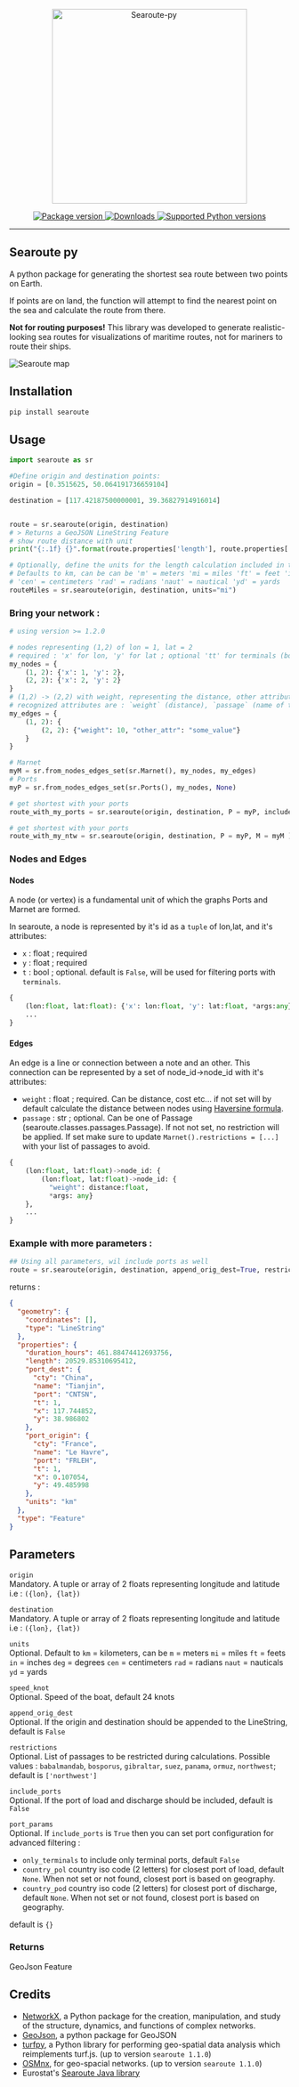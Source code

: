 <p align="center">
 <img src="https://raw.githubusercontent.com/genthalili/searoute-py/main/searoute/assets/searoute_logo.png" alt="Searoute-py" width=350>
</p>
<p align="center">
<a href="https://pypi.org/project/searoute" target="_blank">
    <img src="https://img.shields.io/pypi/v/searoute.svg" alt="Package version">
</a>
<a href="https://pepy.tech/project/searoute" target="_blank">
    <img src="https://static.pepy.tech/personalized-badge/searoute?period=total&units=international_system&left_color=grey&right_color=green&left_text=downloads" alt="Downloads">
</a>
<a href="https://pypi.org/project/searoute" target="_blank">
    <img src="https://img.shields.io/pypi/pyversions/searoute.svg?color=%2334D058" alt="Supported Python versions">
</a>
</p>

---
## Searoute py

A python package for generating the shortest sea route between two points on Earth. 

If points are on land, the function will attempt to find the nearest point on the sea and calculate the route from there. 

**Not for routing purposes!** This library was developed to generate realistic-looking sea routes for visualizations of maritime routes, not for mariners to route their ships. 

![Searoute map](https://raw.githubusercontent.com/genthalili/searoute-py/main/searoute/assets/searoute.png)

## Installation

~~~bash
pip install searoute
~~~

## Usage

~~~py
import searoute as sr

#Define origin and destination points:
origin = [0.3515625, 50.064191736659104]

destination = [117.42187500000001, 39.36827914916014]


route = sr.searoute(origin, destination)
# > Returns a GeoJSON LineString Feature
# show route distance with unit
print("{:.1f} {}".format(route.properties['length'], route.properties['units']))

# Optionally, define the units for the length calculation included in the properties object.
# Defaults to km, can be can be 'm' = meters 'mi = miles 'ft' = feet 'in' = inches 'deg' = degrees
# 'cen' = centimeters 'rad' = radians 'naut' = nautical 'yd' = yards
routeMiles = sr.searoute(origin, destination, units="mi")
~~~
### Bring your network :
```py
# using version >= 1.2.0

# nodes representing (1,2) of lon = 1, lat = 2
# required : 'x' for lon, 'y' for lat ; optional 'tt' for terminals (boolean or None)
my_nodes = {
    (1, 2): {'x': 1, 'y': 2},
    (2, 2): {'x': 2, 'y': 2}
}
# (1,2) -> (2,2) with weight, representing the distance, other attributes can be added
# recognized attributes are : `weight` (distance), `passage` (name of the passage to be restricted by restrictions) 
my_edges = {
    (1, 2): {
        (2, 2): {"weight": 10, "other_attr": "some_value"}
    }
}

# Marnet
myM = sr.from_nodes_edges_set(sr.Marnet(), my_nodes, my_edges)
# Ports
myP = sr.from_nodes_edges_set(sr.Ports(), my_nodes, None) 

# get shortest with your ports
route_with_my_ports = sr.searoute(origin, destination, P = myP, include_ports=True)

# get shortest with your ports
route_with_my_ntw = sr.searoute(origin, destination, P = myP, M = myM )

```
### Nodes and Edges
#### Nodes 
A node (or vertex) is a fundamental unit of which the graphs Ports and Marnet are formed.

In searoute, a node is represented by it's id as a ``tuple`` of lon,lat, and it's attributes:
- `x` : float ; required
- `y` : float ; required
- `t` : bool ; optional. default is `False`, will be used for filtering ports with `terminals`.
```py
{
    (lon:float, lat:float): {'x': lon:float, 'y': lat:float, *args:any},
    ...
}
```
#### Edges 
An edge is a line or connection between a note and an other. This connection can be represented by a set of node_id->node_id with it's attributes:
- `weight` : float ; required. Can be distance, cost etc... if not set will by default calculate the distance between nodes using [Haversine formula](https://en.wikipedia.org/wiki/Haversine_formula).
- `passage` : str ; optional.  Can be one of Passage (searoute.classes.passages.Passage). If not not set, no restriction will be applied. If set make sure to update `Marnet().restrictions = [...]` with your list of passages to avoid.
```py
{
    (lon:float, lat:float)->node_id: {
        (lon:float, lat:float)->node_id: {
          "weight": distance:float, 
          *args: any}
    },
    ...
}
```

### Example with more parameters :
~~~py
## Using all parameters, wil include ports as well
route = sr.searoute(origin, destination, append_orig_dest=True, restrictions=['northwest'], include_ports=True, port_params={'only_terminals':True, 'country_pol': 'FR', 'country_pod' :'CN'})
~~~
returns :
~~~json
{
  "geometry": {
    "coordinates": [],
    "type": "LineString"
  },
  "properties": {
    "duration_hours": 461.88474412693756,
    "length": 20529.85310695412,
    "port_dest": {
      "cty": "China",
      "name": "Tianjin",
      "port": "CNTSN",
      "t": 1,
      "x": 117.744852,
      "y": 38.986802
    },
    "port_origin": {
      "cty": "France",
      "name": "Le Havre",
      "port": "FRLEH",
      "t": 1,
      "x": 0.107054,
      "y": 49.485998
    },
    "units": "km"
  },
  "type": "Feature"
}
~~~

## Parameters

`origin`    
Mandatory. A tuple or array of 2 floats representing longitude and latitude i.e : `({lon}, {lat})`

`destination`    
Mandatory. A tuple or array of 2 floats representing longitude and latitude i.e : `({lon}, {lat})`

`units`    
Optional. Default to `km` = kilometers, can be `m` = meters `mi` = miles `ft` = feets `in` = inches `deg` = degrees `cen` = centimeters `rad` = radians `naut` = nauticals `yd` = yards

`speed_knot`    
Optional. Speed of the boat, default 24 knots 

`append_orig_dest`    
Optional. If the origin and destination should be appended to the LineString, default is `False`

`restrictions`    
Optional. List of passages to be restricted during calculations.
Possible values : `babalmandab`, `bosporus`, `gibraltar`, `suez`, `panama`, `ormuz`, `northwest`;
default is `['northwest']`

`include_ports`    
Optional. If the port of load and discharge should be included, default is `False`

`port_params`    
Optional. If `include_ports` is `True` then you can set port configuration for advanced filtering :
- `only_terminals` to include only terminal ports, default `False`
- `country_pol` country iso code (2 letters) for closest port of load, default `None`. When not set or not found, closest port is based on geography.
- `country_pod` country iso code (2 letters) for closest port of discharge, default `None`. When not set or not found, closest port is based on geography.

default is `{}`

### Returns
GeoJson Feature
## Credits

- [NetworkX](https://networkx.org/), a Python package for the creation, manipulation, and study of the structure, dynamics, and functions of complex networks.
- [GeoJson](https://github.com/jazzband/geojson), a python package for GeoJSON
- [turfpy](https://github.com/omanges/turfpy), a Python library for performing geo-spatial data analysis which reimplements turf.js. (up to version `searoute 1.1.0`)
- [OSMnx](https://github.com/gboeing/osmnx), for geo-spacial networks. (up to version `searoute 1.1.0`)
- Eurostat's [Searoute Java library](https://github.com/eurostat/searoute)